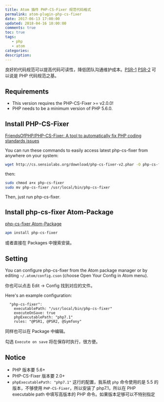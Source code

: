 ```yaml
---
title: Atom 插件 PHP-CS-Fixer 规范代码格式
permalink: atom-plugin-php-cs-fixer
date: 2017-06-13 17:00:00
updated: 2018-04-16 10:00:00
comments: true
toc: true
tags:
   - php
   - atom
categories:
description:
---
```


良好的代码规范可以提高代码可读性，降低团队沟通维护成本。[PSR-1](https://laravel-china.org/topics/2078/psr-specification-psr-1-basic-coding-specification) [PSR-2](https://laravel-china.org/topics/2079/psr-specification-psr-2-coding-style-specification) 可以说是 PHP 代码规范之基。

<!-- more -->

## Requirements

- This version requires the PHP-CS-Fixer >= v2.0.0!
- PHP needs to be a minimum version of PHP 5.6.0.

## Install PHP-CS-Fixer

[FriendsOfPHP/PHP-CS-Fixer: A tool to automatically fix PHP coding standards issues](https://github.com/FriendsOfPHP/PHP-CS-Fixer)

You can run these commands to easily access latest php-cs-fixer from anywhere on your system:

``` bash
wget http://cs.sensiolabs.org/download/php-cs-fixer-v2.phar -O php-cs-fixer
```

then:

``` bash
sudo chmod a+x php-cs-fixer
sudo mv php-cs-fixer /usr/local/bin/php-cs-fixer
```

Then, just run php-cs-fixer.

## Install php-cs-fixer Atom-Package

[php-cs-fixer Atom-Package](https://atom.io/packages/php-cs-fixer)

``` bash
apm install php-cs-fixer
```

或者直接在 Packages 中搜索安装。

## Setting

You can configure php-cs-fixer from the Atom package manager or by editing `~/.atom/config.cson` (choose Open Your Config in Atom menu).

你也可以点击 Edit -> Config 找到对应的文件。

Here's an example configuration:
```
  "php-cs-fixer":
    executablePath: "/usr/local/bin/php-cs-fixer"
    executeOnSave: true
    phpExecutablePath: "php7.1"
    rules: "@PSR1, @PSR2, @Symfony"
```

同样也可以在 Package 中编辑。

勾选 `Execute on save` 将在保存时执行，很方便。

## Notice

- PHP 版本要 5.6+
- PHP-CS-Fixer 版本要 2.0+
- `phpExecutablePath: "php7.1"` 这行的配置，我系统 `php` 命令使用的是 5.5 的版本，不够使用 `PHP-CS-Fixer`，所以安装了 php7.1，所以在  PHP executable path 中填写高版本的 PHP 命令。如果版本足够可以不特别指定
